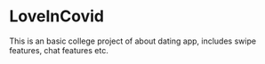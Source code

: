 # LoveInCovid
This is an basic college project of about dating app, includes swipe features, chat features etc.
